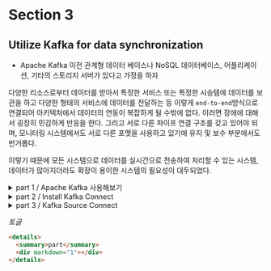 # Section 3

## Utilize Kafka for data synchronization

- Apache Kafka 이전
  관계형 데이터 베이스나 NoSQL 데이터베이스, 어플리케이션, 기타의 스토리지 서버가 있다고 가정을 하자

다양한 리소스로부터 데이터를 받아서 특정한 서비스 또는 특정한 시승템에 데이터를 보관을 하고 다양한 형태의 서비스에 데이터를 전달하는 등 이렇게 `end-to-end`방식으로 연결되어 아키텍처에서 데이터의 연동이 복잡하게 될 수밖에 없다. 이러면 장애에 대해서 굉장히 민감하게 반응을 한다. 그리고 서로 다른 파이프 연결 구조를 갖고 있어야 되며, 모니터링 시스템에서도 서로 다른 포멧을 사용하고 있기에 유지 및 보수 부분에서도 번거롭다.

이렇기 때문에 모든 시스템으로 데이터를 실시간으로 전송하여 처리할 수 있는 시스템, 데이터가 많아지더라도 확장이 용이한 시스템의 필요성이 대두되었다.

<details>
  <summary>part 1 / Apache Kafka 사용해보기</summary>
  <div markdown="1">

## Kafka Producer and Consumer

[Kafka-docker](https://github.com/wurstmeister/kafka-docker) 프젝트를 `clone`하여 내부에 있는 `docker-compose-single-broker.yml`의 내용을 아래와 강티 수정을 하고 실행

```yaml
version: "2"
services:
  zookeeper:
    image: wurstmeister/zookeeper
    ports:
      - "2181:2181"
    networks:
      my-network:
        ipv4_address: 172.19.0.100
  kafka:
    # build: .
    image: wurstmeister/kafka
    ports:
      - "9092:9092"
    environment:
      KAFKA_ADVERTISED_HOST_NAME: 172.19.0.101
      KAFKA_CREATE_TOPICS: "test:1:1"
      KAFKA_ZOOKEEPER_CONNECT: zookeeper:2181
    volumes:
      - /var/run/docker.sock:/var/run/docker.sock
    depends_on:
      - zookeeper
    networks:
      my-network:
        ipv4_address: 172.19.0.101

networks:
  my-network:
    external: true
    name: ecommerce-network # 172.19.0.1 ~
```

```shell
docker compose -f docker-compose-single-broker.yml up -d
```

```shell
# List
docker exec kafka-docker-kafka-1 /opt/kafka_2.13-2.8.1/bin/kafka-topics.sh --bootstrap-server localhost:9092 --list

# Create
docker exec kafka-docker-kafka-1 /opt/kafka_2.13-2.8.1/bin/kafka-topics.sh --bootstrap-server localhost:9092 --create --topic quickstart-events --partitions 1

# Describe
docker exec kafka-docker-kafka-1 /opt/kafka_2.13-2.8.1/bin/kafka-topics.sh --bootstrap-server localhost:9092 --describe quickstart-events

# Producer
docker exec -it kafka-docker-kafka-1 /opt/kafka_2.13-2.8.1/bin/kafka-console-producer.sh --bootstrap-server localhost:9092 --topic quickstart-events

# Consumer
docker exec -it kafka-docker-kafka-1 /opt/kafka_2.13-2.8.1/bin/kafka-console-consumer.sh --bootstrap-server localhost:9092 --topic quickstart-events --from-beginning
```

---

### 간단한 개념 정리

1. 토픽(Topic):

   - 정의: 메시지를 구분하기 위한 카테고리입니다. 각 토픽은 독립적인 메시지 스트림을 제공합니다.
   - 예시: 예를 들어, user-logs, order-events, sensor-data와 같은 토픽을 설정하여 각기 다른 유형의 메시지를 구분할 수 있습니다.

2. 파티션(Partition):

   - 정의: 각 토픽은 여러 개의 파티션으로 나뉩니다. 파티션은 메시지를 저장하는 물리적 단위입니다.
   - 용도: 파티션을 사용하여 데이터의 병렬 처리를 가능하게 하고, 데이터의 스케일을 조절할 수 있습니다.

3. 복제(Replication):

   - 정의: 각 파티션은 복제본을 가집니다. 복제는 데이터의 내구성과 고가용성을 보장합니다.
   - 용도: 복제본은 여러 브로커에 걸쳐 분산되어 있어, 브로커 장애 시에도 데이터 손실을 방지할 수 있습니다.

4. 프로듀서(Producer):

   - 정의: 데이터를 Kafka에 게시하는 클라이언트입니다.
   - 용도: 프로듀서는 특정 토픽에 메시지를 전송합니다.

5. 컨슈머(Consumer):

   - 정의: Kafka에서 데이터를 읽어오는 클라이언트입니다.
   - 용도: 컨슈머는 특정 토픽에서 메시지를 읽어오고 처리합니다.

6. 컨슈머 그룹(Consumer Group):
   - 정의: 여러 컨슈머가 함께 작업하여 하나의 토픽에서 메시지를 처리하는 그룹입니다.
   - 용도: 컨슈머 그룹을 사용하면 메시지를 병렬로 처리할 수 있으며, 메시지 처리의 부하를 분산시킬 수 있습니다.

- kafka-topics.sh 스크립트를 사용하여 토픽을 관리 명령어

  - --list: 모든 토픽의 목록을 조회합니다. 클러스터에 어떤 토픽들이 있는지 알고 싶을 때 사용합니다.
  - --create: 새 토픽을 생성합니다. 새로운 토픽을 클러스터에 추가할 때 사용합니다.
  - --describe: 특정 토픽의 세부 정보를 조회합니다. 토픽의 설정과 상태를 확인하고 싶을 때 사용합니다.

    </div>
  </details>

<details>
  <summary>part 2 / Install Kafka Connect </summary>
  <div markdown="1">

## Kafka Connect

`Kafka Connect`는 `Apache Kafka`의 데이터 통합 도구로, 외부 시스템과 Kafka 간에 데이터를 스트리밍하는 작업을 쉽게 설정하고 관리할 수 있다.  
다양한 소스에서 Kafka로 데이터를 가져오거나, Kafka에서 데이터를 외부 시스템으로 전송할 수 있으며, 플러그인 기반으로 다양한 커넥터를 사용할 수 있다.

데이터를 갖고 오는 쪽을 `Kafka Connect Source`, 보내는 쪽을 `Kafka Connect Sink`라고 한다.

현재 데이터베이스에 있는 내용을 또 다른 데이터베이스로 값을 옮기는 작업을 해보겠다.

```shell
docker pull mariadb:10.5.26

docker run -p 3306:3306 --name mariadb -e MARIADB_ROOT_PASSWORD=test123 -d mariadb:10.5.26
```

[Kafka Connect confluent-community-7.1.0.tar.gz 설치](http://packages.confluent.io/archive/7.1/confluent-community-7.1.0.tar.gz)  
아니면 버전을 선택하여 다운로드 [Kafka Connect 파일](http://packages.confluent.io/archive/) 링크에서 원하는 버전 다운

```shell
tar svf confluent-community-7.1.0.tar.gz
```

이후 실행을 하고 kafka topic을 확인하면

```shell
$ ./bin/windows/kafka-topics.bat --bootstrap-server localhost:9092 --list
__consumer_offsets
connect-configs
connect-offsets
connect-status
```

만약 Windows 환경에서 실행을 하면
`java.io.FileNotFoundException: D:\kafka\connect\confluent-7.3.1\config\connect-log4j.properties (지정된 경로를 찾을 수  없습니다)`의 에러가 발생할 수 있다.

이를 해결하기 위해서는 `connect-distributed.bat`파일에서

```
set KAFKA_LOG4J_OPTS=-Dlog4j.configuration=file:%BASE_DIR%/config/connect-log4j.properties
```

의 내용을

```
set KAFKA_LOG4J_OPTS=-Dlog4j.configuration=file:%BASE_DIR%/etc/kafka/connect-log4j.properties
```

변경해주면 해결이 된다.

> #### Windows환경 `Classpath is empty. Please build the project first e.g. by running 'gradlew jarAll'` 에러
>
> 위 같이 에러가 발생되면 `./bin/windows/kafka-run-class.bat` 파일에서 `-rem Classpath addition for core` 부분을 찾아
>
> ```
> rem classpath addition for LSB style path
> if exist %BASE_FIR%\share\java\kafka\* (
>  call:concat %BASE_DIR%\share\java\kafka\*
> )
> ```
>
> 코드 추가

> #### Windows환경 JDBC커넥터 설정
>
> `./etc/kafka/connect-distributed.properties` 파일에 Plugin정보 추가
>
> ```properties
> # plugin.path=/user/share/java
> plugin.path=\C:\\Work\\confluentinc-kafka-connect-jdbc-10.0.1\\lib
> ```

> #### MariaDB JDBC 드라이버 설정
>
> MariaDB JDBC 드라이버를 `./share/java/kafka`로 복사해준다.
> [MariaDB JDBC 다운로드](https://repo1.maven.org/maven2/org/mariadb/jdbc/mariadb-java-client/)

4개의 topic이 추가된 것을 확인 가능하다.

  </div>
</details>

<details>
  <summary>part 3 / Kafka Source Connect</summary>
  <div markdown="1">

- Kafka Source Connect 등록

아래의 `Json`타입의 데이터를 `http://localhost:8083/connectors`,`POST`로 보내준다.

```json
{
  "name": "my-source-connect",
  "config": {
    "connector.class": "io.confluent.connect.jdbc.JdbcSourceConnector",
    "connection.url": "jdbc:mysql://localhost:3306/mydb",
    "connection.user": "root",
    "connection.password": "test123",
    "mode": "incrementing",
    "incrementing.column.name": "id",
    "table.whitelist": "mydb.users",
    "topic.prefix": "my_topic_",
    "tasks.max": "1"
  }
}
```

- 그리고 등록이 되었는지 확인
  - `http://localhost:8083/connectors/` `GET` - 목록 확인
  - `http://localhost:8083/connectors/my-source-connect/status` `GET` - 상세한 정보 확인하는 방법

만약 삭제를 하고 싶을 경우는
`http://localhost:8083/connectors/my-source-connect/status`, `DELETE`로 보내주면 된다.

상세정보를 확인 할 때 `RUNNING`이라고 나타나면 잘 적용이 되었다.

  </div>
</details>

_토글_

```html
<details>
  <summary>part</summary>
  <div markdown="1"></div>
</details>
```
